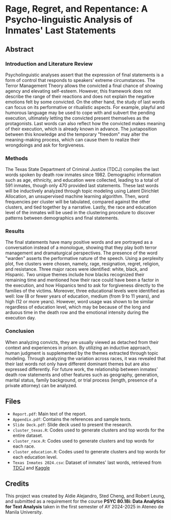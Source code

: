 <h1>Rage, Regret, and Repentance: A Psycho-linguistic Analysis of Inmates' Last Statements</h1>

<h2>Abstract</h2>
<h3>Introduction and Literature Review</h3>
Psycholinguistic analyses assert that the expression of final statements is a form of control that responds to speakers' extreme circumstances. The Terror Management Theory allows the convicted a final chance of showing agency and elevating self-esteem. However, this framework does not describe the range of their reactions and does not explain the negative emotions felt by some convicted. On the other hand, the study of last words can focus on its performative or ritualistic aspects. For example, playful and humorous language may be used to cope with and subvert the pending execution, ultimately letting the convicted present themselves as the protagonists. Last words can also reflect how the convicted makes meaning of their execution, which is already known in advance. The juxtaposition between this knowledge and the temporary "freedom" may alter the meaning-making process, which can cause them to realize their wrongdoings and ask for forgiveness.

<h3>Methods</h3>
The Texas State Department of Criminal Justice (TDCJ) compiles the last words spoken by death row inmates since 1982. Demographic information such as age, ethnicity, and education were collected, leading to a total of 591 inmates, though only 470 provided last statements. These last words will be inductively analyzed through topic modeling using Latent Dirichlet Allocation, an unsupervised machine learning algorithm. Then, word frequencies per cluster will be tabulated, compared against the other clusters, and tied together by a narrative. Lastly, the race and education level of the inmates will be used in the clustering procedure to discover patterns between demographics and final statements.

<h3>Results</h3>
The final statements have many positive words and are portrayed as a conversation instead of a monologue, showing that they play both terror management and dramaturgical perspectives. The presence of the word "warden" asserts the performative nature of the speech. Using a perplexity plot, five clusters were chosen, namely, rage, resignation, regret, religion, and resistance. Three major races were identified: white, black, and Hispanic. Two unique themes include how blacks recognized their remaining time and mentioned how their race could have been a factor in the execution, and how Hispanics tend to ask for forgiveness directly to the families of the victims. Moreover, three educational levels were identified as well: low (8 or fewer years of education, medium (from 9 to 11 years), and high (12 or more years). However, word usage was shown to be similar regardless of education level, which may be because of the long and arduous time in the death row and the emotional intensity during the execution day.

<h3>Conclusion</h3>
When analyzing convicts, they are usually viewed as detached from their context and experiences in prison. By utilizing an inductive approach, human judgment is supplemented by the themes extracted through topic modeling. Through analyzing the variation across races, it was revealed that their last words not only have different dominant themes but are also expressed differently. For future work, the relationship between inmates' death row statements and other features such as geography, generation, marital status, family background, or trial process (length, presence of a private attorney) can be analyzed.

<h2>Files</h2>
<ul>
  <li><code>Report.pdf</code>: Main text of the report.</li>
  <li><code>Appendix.pdf</code>: Contains the references and sample texts.</li>
  <li><code>Slide Deck.pdf</code>: Slide deck used to present the research.</li>
  <li><code>cluster_texas.R</code>: Codes used to generate clusters and top words for the entire dataset.</li>
  <li><code>cluster_race.R</code>: Codes used to generate clusters and top words for each race.</li>
  <li><code>cluster_education.R</code>: Codes used to generate clusters and top words for each education level.</li>
  <li><code>Texas Inmates 2024.csv</code>: Dataset of inmates' last words, retrieved from <a href="https://www.tdcj.texas.gov/death_row/dr_executed_offenders.html">TDCJ</a> and <a href="https://www.kaggle.com/datasets/mykhe1097/last-words-of-death-row-inmates/data">Kaggle</a> </ul>

<h2>Credits</h2>
This project was created by Aldie Alejandro, Sted Cheng, and Robert Leung, and submitted as a requirement for the course <b>PSYC 80.18i: Data Analytics for Text Analysis</b> taken in the first semester of AY 2024-2025 in Ateneo de Manila University. 


